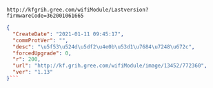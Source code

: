`http://kfgrih.gree.com/wifiModule/Lastversion?firmwareCode=362001061665`

```json
{
  "CreateDate": "2021-01-11 09:45:17",
  "commProtVer": "",
  "desc": "\u5f53\u524d\u5df2\u4e0b\u53d1\u7684\u7248\u672c",
  "forcedUpgrade": 0,
  "r": 200,
  "url": "http://kf.grih.gree.com/wifiModule/image/13452/772360",
  "ver": "1.13"
}```